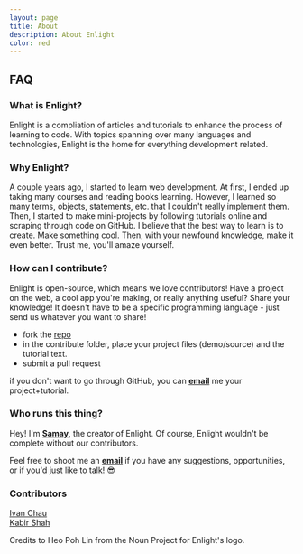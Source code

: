 ```yaml
---
layout: page
title: About
description: About Enlight
color: red
---
```

## **FAQ**

### What is Enlight? 

Enlight is a compliation of articles and tutorials to enhance the process of learning to code. With topics spanning over many languages and technologies, Enlight is the home for everything development related.

### Why Enlight? 

A couple years ago, I started to learn web development. At first, I ended up taking many courses and reading books learning. However, I learned so many terms, objects, statements, etc. that I couldn't really implement them. Then, I started to make mini-projects by following tutorials online and scraping through code on GitHub. I believe that the best way to learn is to create. Make something cool. Then, with your newfound knowledge, make it even better. Trust me, you'll amaze yourself. 

### How can I contribute?

Enlight is open-source, which means we love contributors! Have a project on the web, a cool app you're making, or really anything useful? Share your knowledge! It doesn't have to be a specific programming language - just send us whatever you want to share!

- fork the [repo](https://github.com/tryenlight/enlight)
- in the contribute folder, place your project files (demo/source) and the tutorial text.
- submit a pull request

if you don't want to go through GitHub, you can **[email](mailto:hi@shamdasani.org)** me your project+tutorial.


### Who runs this thing?

Hey! I'm **[Samay](https://shamdasani.org)**, the creator of Enlight. Of course, Enlight wouldn't be complete without our contributors. 

Feel free to shoot me an **[email](mailto:hi@shamdasani.org)** if you have any suggestions, opportunities, or if you'd just like to talk! &#128526;


### Contributors
<a class="link white" href="https://ichauster.github.io/">Ivan Chau</a><br>
<a class="link white" href="https://kabir.ml">Kabir Shah</a><br>

Credits to Heo Poh Lin from the Noun Project for Enlight's logo. 



